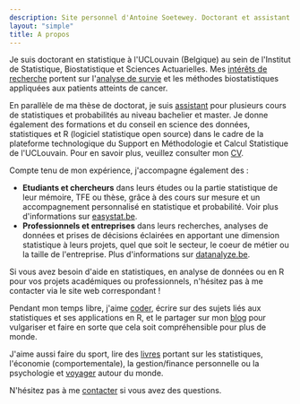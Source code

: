 ```yaml
---
description: Site personnel d'Antoine Soetewey. Doctorant et assistant en statistique à l'UCLouvain
layout: "simple"
title: A propos
---
```


Je suis doctorant en statistique à l'UCLouvain (Belgique) au sein de l'Institut de Statistique, Biostatistique et Sciences Actuarielles. Mes [intérêts de recherche](/fr/research/) portent sur l'[analyse de survie](https://statsandr.com/blog/what-is-survival-analysis/) et les méthodes biostatistiques appliquées aux patients atteints de cancer.

En parallèle de ma thèse de doctorat, je suis [assistant](/fr/teaching/) pour plusieurs cours de statistiques et probabilités au niveau bachelier et master. Je donne également des formations et du conseil en science des données, statistiques et R (logiciel statistique open source) dans le cadre de la plateforme technologique du Support en Méthodologie et Calcul Statistique de l'UCLouvain. Pour en savoir plus, veuillez consulter mon [CV](/fr/cv/).

Compte tenu de mon expérience, j'accompagne également des :

- **Etudiants et chercheurs** dans leurs études ou la partie statistique de leur mémoire, TFE ou thèse, grâce à des cours sur mesure et un accompagnement personnalisé en statistique et probabilité. Voir plus d'informations sur [easystat.be](https://easystat.be/).
- **Professionnels et entreprises** dans leurs recherches, analyses de données et prises de décisions éclairées en apportant une dimension statistique à leurs projets, quel que soit le secteur, le coeur de métier ou la taille de l'entreprise. Plus d'informations sur [datanalyze.be](https://datanalyze.be/fr/).

Si vous avez besoin d'aide en statistiques, en analyse de données ou en R pour vos projets académiques ou professionnels, n'hésitez pas à me contacter via le site web correspondant !

Pendant mon temps libre, j'aime [coder](/fr/software/), écrire sur des sujets liés aux statistiques et ses applications en R, et le partager sur mon [blog](https://statsandr.com/) pour vulgariser et faire en sorte que cela soit compréhensible pour plus de monde.

J'aime aussi faire du sport, lire des [livres](/files/booklist.html) portant sur les statistiques, l'économie (comportementale), la gestion/finance personnelle ou la psychologie et [voyager](/files/visited-places.html) autour du monde.

N'hésitez pas à me [contacter](/fr/contact/) si vous avez des questions.
